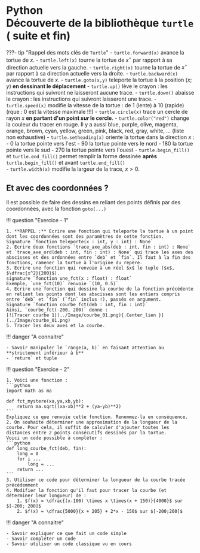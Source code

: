 # Python<br>Découverte de la bibliothèque ```turtle``` ( suite et fin)

???- tip "Rappel des mots clés de `Turtle`"
    - ```turtle.forward(x)``` avance la tortue de $x$.
    - ```turtle.left(x)``` tourne la tortue de $x^{\circ}$ par rapport à sa direction actuelle vers la gauche.
    - ```turtle.right(x)``` tourne la tortue de $x^{\circ}$ par rapport à sa direction actuelle vers la droite.
    - ```turtle.backward(x)``` avance la tortue de $x$.
    - ```turtle.goto(x,y)``` teleporte la tortue à la position $(x;y)$ **en dessinant le déplacement**
    - ```turtle.up()``` lève le crayon : les instructions qui suivront ne laisseront aucune trace.
    - ```turtle.down()``` abaisse le crayon : les instructions qui suivront laisseront une trace.
    - ```turtle.speed(x)``` modifie la vitesse de la tortue : de 1 (lente) à 10 (rapide) (rque : 0 est la vitesse maximale !!!)
    - ```turtle.circle(x)``` trace un cercle de rayon $x$ **en partant d'un point _sur_ le cercle**.
    - ```turtle.color("red")``` change la couleur du tracer en rouge. Il y a aussi blue, purple, olive, magenta, orange, brown, cyan, yellow, green, pink, black, red, gray, white, ... (liste non exhaustive)
    - ```turtle.setheading(x)``` oriente la tortue dans la direction $x$ :  
        - 0 la tortue pointe vers l'est
        - 90 la tortue pointe vers le nord
        - 180 la tortue pointe vers le sud
        - 270 la tortue pointe vers l'ouest
    - ```turtle.begin_fill()``` et ```turtle.end_fill()``` permet remplir la forme dessinée **après** ```turtle.begin_fill()``` et avant ```turtle.end_fill()```  
    - ```turtle.width(x)``` modifie la largeur de la trace, $x >0$.

## Et avec des coordonnées ?

Il est possible de faire des dessins en reliant des points définis par des coordonnées, avec la fonction `goto(...)`

!!! question "Exercice - 1"

    1. **RAPPEL :** Ecrire une fonction qui teleporte la tortue à un point dont les coordonnées sont des paramètres de cette fonction.  
    Signature `fonction teleporte(x : int, y : int) : None`
    2. Ecrire deux fonctions `trace_axe_abs(deb : int, fin : int) : None` et `trace_axe_ord(deb : int, fin : int) : None` qui trace les axes des abscisses et des ordonnées entre `deb` et `fin`. Il faut à la fin des fonctions, ramener la tortue à l'origine du repère.
    3. Ecrire une fonction qui renvoie à un réel $x$ le tuple ($x$, $\dfrac{x^2}{200}$).  
    signature `fonction une_fct(x : float) : float`  
    Exemple, `une_fct(10)` renvoie `(10, 0.5)`
    4. Ecrire une fonction qui dessine la courbe de la fonction précédente en reliant les points dont les abscisses sont les entiers compris entre `deb` et `fin` (`fin` inclus !), passés en argument.  
    Signature `fonction courbe_fct(deb : int, fin : int)`  
    Ainsi, `courbe_fct(-200, 200)` donne :  
    [![Tracer courbe 1](../Image/courbe_01.png){.Center_lien }](../Image/courbe_01.png)  
    5. Tracer les deux axes et la courbe.

!!! danger "A connaitre"

    - Savoir manipuler le `range(a, b)` en faisant attention au **strictement inférieur à b**
    - `return` et tuple

!!! question "Exercice - 2"

    1. Voici une fonction :  
    ```python
    import math as ma

    def fct_mystere(xa,ya,xb,yb):
        return ma.sqrt((xa-xb)**2 + (ya-yb)**2)
    ```  
    Expliquez ce que renvoie cette fonction. Renommez-la en conséquence.
    2. On souhaite déterminer une approximation de la longueur de la courbe. Pour cela, il suffit de calculer d'ajouter toutes les distances entre 2 points consécutifs dessinés par la tortue.  
    Voici un code possible à compléter :  
    ```python
    def long_courbe_fct(deb, fin):
        long = 0
        for i ...
            long = ...
        return ...
    ```
    3. Utiliser ce code pour déterminer la longueur de la courbe tracée précédemment
    4. Modifier la fonction qu'il faut pour tracer la courbe (et déterminer leur longueur) de :
        1. $f(x) = \dfrac{(x-100) \times x \times(x + 150)}{4000}$ sur $[-200; 200]$
        2. $f(x) = \dfrac{5000}{x + 205} + 2*x - 150$ sur $[-200;200]$

!!! danger "A connaitre"

    - Savoir expliquer ce que fait un code simple
    - Savoir compléter un code
    - Savoir utiliser un code classique vu en cours